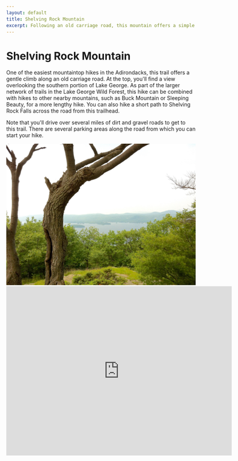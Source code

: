 ```yaml
---
layout: default
title: Shelving Rock Mountain 
excerpt: Following an old carriage road, this mountain offers a simple hike for families with a view of Lake George at the top.
---
```


<h1>Shelving Rock Mountain</h1>

<p>One of the easiest mountaintop hikes in the Adirondacks, this trail offers a gentle climb along an old carriage road. At the top, you'll find a view overlooking the southern portion of Lake George. As part of the larger network of trails in the Lake George Wild Forest, this hike can be combined with hikes to other nearby mountains, such as Buck Mountain or Sleeping Beauty, for a more lengthy hike. You can also hike a short path to Shelving Rock Falls across the road from this trailhead.</p>

<p>Note that you'll drive over several miles of dirt and gravel roads to get to this trail. There are several parking areas along the road from which you can start your hike.</p>

<img src="/img/shelvingrock.jpg">

<div class="google-maps"><iframe src="https://www.google.com/maps/embed?pb=!1m18!1m12!1m3!1d1445.715898629502!2d-73.59875298180617!3d43.55588490666151!2m3!1f0!2f0!3f0!3m2!1i1024!2i768!4f13.1!3m3!1m2!1s0x89dfe6fa5416b38f%3A0xf3965b1620b8e4d4!2sShelving+Rock+Mountain+Connector+Trail%2C+Fort+Ann%2C+NY+12827!5e0!3m2!1sen!2sus!4v1461523907144" width="600" height="450" frameborder="0" style="border:0" allowfullscreen></iframe></div>
